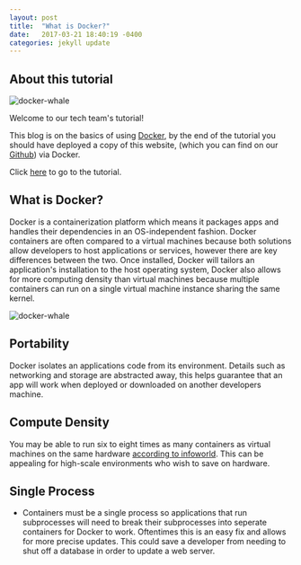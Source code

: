 ```yaml
---
layout: post
title:  "What is Docker?"
date:   2017-03-21 18:40:19 -0400
categories: jekyll update
---
```


## About this tutorial

![docker-whale]({{site.baseurl}}/assets/docker-whale.png)

Welcome to our tech team's tutorial!


This blog is on the basics of using [Docker][docker-url], by the end of the tutorial you should have deployed a copy of this website, (which you can find on our [Github][github-url]) via Docker.

Click [here][tutorial-url] to go to the tutorial.

## What is Docker?

Docker is a containerization platform which means it packages apps and handles their dependencies in an OS-independent fashion. Docker containers are often compared to a virtual machines because both solutions allow developers to host applications or services, however there are key differences between the two. Once installed, Docker will tailors an application's installation to the host operating system, Docker also allows for more computing density than virtual machines because multiple containers can run on a single virtual machine instance sharing the same kernel.

![docker-whale]({{site.baseurl}}/assets/container.png)

## Portability
Docker isolates an applications code from its environment. Details such as networking and storage are abstracted away, this helps guarantee that an app will work when deployed or downloaded on another developers machine. 

## Compute Density
You may be able to run six to eight times as many containers as virtual machines on the same hardware [according to infoworld][infoworld-url]. This can be appealing for high-scale environments who wish to save on hardware. 

## Single Process
* Containers must be a single process so applications that run subprocesses will need to break their subprocesses into seperate containers for Docker to work. Oftentimes this is an easy fix and allows for more precise updates. This could save a developer from needing to shut off a database in order to update a web server.


[docker-url]: https://www.docker.com/
[github-url]: https://github.com/evankozliner/tech-team
[tutorial-url]: https://github.com/evankozliner/tech-team/tutorial.html
[infoworld-url]:http://www.infoworld.com/article/3072929/linux/containers-101-linux-containers-and-docker-explained.html
